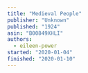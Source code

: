 ```yaml
---
title: "Medieval People"
publisher: "Unknown"
published: "1924"
asin: "B00849XHLI"
authors:
  - eileen-power
started: "2020-01-04"
finished: "2020-01-10"
---
```

